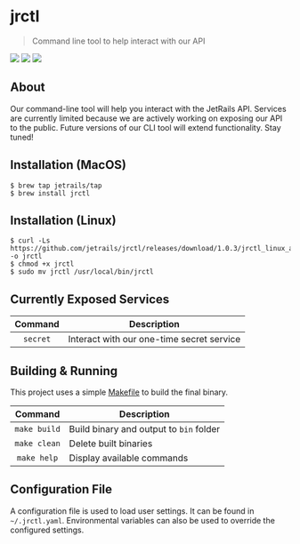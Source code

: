 # jrctl
> Command line tool to help interact with our API

![](https://img.shields.io/badge/License-JetRails_License-green.svg?style=for-the-badge&labelColor=89BA40&color=282F38)
![](https://img.shields.io/badge/Version-1.0.3-green.svg?style=for-the-badge&labelColor=89BA40&color=282F38)
![](https://img.shields.io/badge/OS-MacOS/Linux-green.svg?style=for-the-badge&labelColor=89BA40&color=282F38)

## About

Our command-line tool will help you interact with the JetRails API. Services are currently limited because we are actively working on exposing our API to the public. Future versions of our CLI tool will extend functionality. Stay tuned!

## Installation (MacOS)

```shell
$ brew tap jetrails/tap
$ brew install jrctl
```

## Installation (Linux)

```shell
$ curl -Ls https://github.com/jetrails/jrctl/releases/download/1.0.3/jrctl_linux_amd64 -o jrctl
$ chmod +x jrctl
$ sudo mv jrctl /usr/local/bin/jrctl
```

## Currently Exposed Services

|  Command | Description                               |
|:--------:|-------------------------------------------|
| `secret` | Interact with our one-time secret service |

## Building & Running

This project uses a simple [Makefile](./Makefile) to build the final binary.

|    Command   | Description                             |
|:------------:|-----------------------------------------|
| `make build` | Build binary and output to `bin` folder |
| `make clean` | Delete built binaries                   |
| `make help`  | Display available commands              |

## Configuration File

A configuration file is used to load user settings. It can be found in `~/.jrctl.yaml`. Environmental variables can also be used to override the configured settings.
